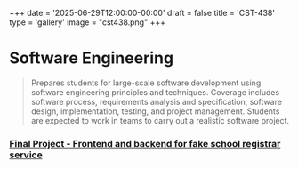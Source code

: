 +++
date = '2025-06-29T12:00:00-00:00'
draft = false
title = 'CST-438'
type = 'gallery'
image = "cst438.png"
+++
# Software Engineering

> Prepares students for large-scale software development using software engineering principles and techniques. Coverage includes software process, requirements analysis and specification, software design, implementation, testing, and project management. Students are expected to work in teams to carry out a realistic software project.

### [Final Project - Frontend and backend for fake school registrar service](https://github.com/orgs/cst438-team4-org/repositories)
